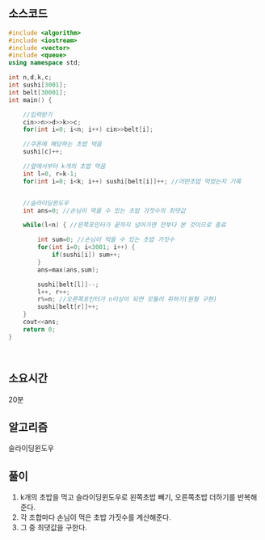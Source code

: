 ## 소스코드
```cpp
#include <algorithm>
#include <iostream>
#include <vector>
#include <queue>
using namespace std;

int n,d,k,c;
int sushi[3001];
int belt[30001];
int main() {

    //입력받기
    cin>>n>>d>>k>>c;
    for(int i=0; i<n; i++) cin>>belt[i];

    //쿠폰에 해당하는 초밥 먹음
    sushi[c]++;

    //앞에서부터 k개의 초밥 먹음
    int l=0, r=k-1;
    for(int i=0; i<k; i++) sushi[belt[i]]++; //어떤초밥 먹었는지 기록


    //슬라이딩윈도우
    int ans=0; //손님이 먹을 수 있는 초밥 가짓수의 최댓값

    while(l<n) { //왼쪽포인터가 끝까지 넘어가면 전부다 본 것이므로 종료

        int sum=0; //손님이 먹을 수 있는 초밥 가짓수
        for(int i=0; i<3001; i++) {
            if(sushi[i]) sum++;
        }
        ans=max(ans,sum);

        sushi[belt[l]]--;
        l++, r++;
        r%=n; //오른쪽포인터가 n이상이 되면 모듈러 취하기(원형 구현)
        sushi[belt[r]]++;
    }
    cout<<ans;
    return 0;
}




```


## 소요시간
20분


## 알고리즘
슬라이딩윈도우

## 풀이

1. k개의 초밥을 먹고 슬라이딩윈도우로 왼쪽초밥 빼기, 오른쪽초밥 더하기를 반복해준다.
2. 각 조합마다 손님이 먹은 초밥 가짓수를 계산해준다.
3. 그 중 최댓값을 구한다.